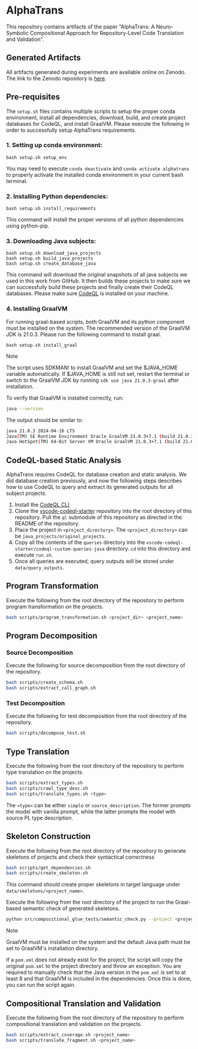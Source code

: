 # AlphaTrans
This repository contains artifacts of the paper "AlphaTrans: A Neuro-Symbolic Compositional Approach for Repository-Level Code Translation and Validation".

## Generated Artifacts
All artifacts generated during experiments are available online on Zenodo. The link to the Zenodo repository is [here](https://zenodo.org/records/13826583).

## Pre-requisites
The `setup.sh` files contains multiple scripts to setup the proper conda environment, install all dependencies, download, build, and create project databases for CodeQL, and install GraalVM. Please execute the following in order to successfully setup AlphaTrans requirements.

### 1. Setting up conda environment:
```
bash setup.sh setup_env
```

You may need to execute `conda deactivate` and `conda activate alphatrans` to properly activate the installed conda environment in your current bash terminal.

### 2. Installing Python dependencies:
```
bash setup.sh install_requirements
```

This command will install the proper versions of all python dependencies using python-pip.

### 3. Downloading Java subjects:
```
bash setup.sh download_java_projects
bash setup.sh build_java_projects
bash setup.sh create_database_java
```

This command will download the original snapshots of all java subjects we used in this work from GitHub. It then builds these projects to make sure we can successfully build these projects and finally create their CodeQL databases. Please make sure [CodeQL](https://codeql.github.com/) is installed on your machine.

### 4. Installing GraalVM
For running graal-based scripts, both GraalVM and its python component must be installed on the system. The recommended version of the GraalVM JDK is 21.0.3. Please run the following command to install graal.
```
bash setup.sh install_graal
```
> [!NOTE]
> The script uses SDKMAN! to install GraalVM and set the $JAVA_HOME variable automatically. If $JAVA_HOME is still not set, restart the terminal or switch to the GraalVM JDK by running `sdk use java 21.0.3-graal` after installation.

To verify that GraalVM is installed correctly, run:
```bash
java --version
```
The output should be similar to:
```bash
java 21.0.3 2024-04-16 LTS
Java(TM) SE Runtime Environment Oracle GraalVM 21.0.3+7.1 (build 21.0.3+7-LTS-jvmci-23.1-b37)
Java HotSpot(TM) 64-Bit Server VM Oracle GraalVM 21.0.3+7.1 (build 21.0.3+7-LTS-jvmci-23.1-b37, mixed mode, sharing)
```

## CodeQL-based Static Analysis

AlphaTrans requires CodeQL for database creation and static analysis. We did database creation previously, and now the following steps describes how to use CodeQL to query and extract its generated outputs for all subject projects.

1. Install the [CodeQL CLI](https://docs.github.com/en/code-security/codeql-cli/getting-started-with-the-codeql-cli/setting-up-the-codeql-cli).
2. Clone the [vscode-codeql-starter](https://github.com/github/vscode-codeql-starter) repository into the root directory of this repository. Pull the `ql` submodule of this repository as directed in the README of the repository.
3. Place the project in `<project_directory>`. The `<project_directory>` can be `java_projects/original_projects`.
4. Copy all the contents of the `queries` directory into the `vscode-codeql-starter/codeql-custom-queries-java` directory. `cd` into this directory and execute `run.sh`.
5. Once all queries are executed, query outputs will be stored under `data/query_outputs`.

## Program Transformation
Execute the following from the root directory of the repository to perform program transformation on the projects.

```bash
bash scripts/program_transformation.sh <project_dir> <project_name>
```

## Program Decomposition

### Source Decomposition
Execute the following for source decomposition from the root directory of the repository.

```bash
bash scripts/create_schema.sh
bash scripts/extract_call_graph.sh
```

### Test Decomposition
Execute the following for test decomposition from the root directory of the repository.

```bash
bash scripts/decompose_test.sh
```

## Type Translation
Execute the following from the root directory of the repository to perform type translation on the projects.

```bash
bash scripts/extract_types.sh
bash scripts/crawl_type_desc.sh
bash scripts/translate_types.sh <type>
```

The `<type>` can be either `simple` or `source_description`. The former prompts the model with vanilla prompt, while the latter prompts the model with source PL type description.

## Skeleton Construction
Execute the following from the root directory of the repository to generate skeletons of projects and check their syntactical correctness

```bash
bash scripts/get_dependencies.sh
bash scripts/create_skeleton.sh
```

This command should create proper skeletons in target language under `data/skeletons/<project_name>`.

Execute the following from the root directory of the project to run the Graal-based semantic check of generated skeletons.
```bash
python src/compositional_glue_tests/semantic_check.py --project <project_name> [--class=<class_name>] [--method=<method_name>]
```

> [!NOTE]
> GraalVM must be installed on the system and the default Java path must be set to GraalVM's installation directory.

If a `pom.xml` does not already exist for the project, the script will copy the original `pom.xml` to the project directory and throw an exception. You are required to manually check that the Java version in the `pom.xml` is set to at least 8 and that GraalVM is included in the dependencies. Once this is done, you can run the script again.

## Compositional Translation and Validation

Execute the following from the root directory of the repository to perform compositional translation and validation on the projects.

```bash
bash scripts/extract_coverage.sh <project_name>
bash scripts/translate_fragment.sh <project_name>
```

